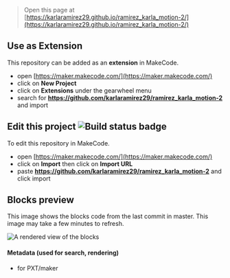
> Open this page at [https://karlaramirez29.github.io/ramirez_karla_motion-2/](https://karlaramirez29.github.io/ramirez_karla_motion-2/)

## Use as Extension

This repository can be added as an **extension** in MakeCode.

* open [https://maker.makecode.com/](https://maker.makecode.com/)
* click on **New Project**
* click on **Extensions** under the gearwheel menu
* search for **https://github.com/karlaramirez29/ramirez_karla_motion-2** and import

## Edit this project ![Build status badge](https://github.com/karlaramirez29/ramirez_karla_motion-2/workflows/MakeCode/badge.svg)

To edit this repository in MakeCode.

* open [https://maker.makecode.com/](https://maker.makecode.com/)
* click on **Import** then click on **Import URL**
* paste **https://github.com/karlaramirez29/ramirez_karla_motion-2** and click import

## Blocks preview

This image shows the blocks code from the last commit in master.
This image may take a few minutes to refresh.

![A rendered view of the blocks](https://github.com/karlaramirez29/ramirez_karla_motion-2/raw/master/.github/makecode/blocks.png)

#### Metadata (used for search, rendering)

* for PXT/maker
<script src="https://makecode.com/gh-pages-embed.js"></script><script>makeCodeRender("{{ site.makecode.home_url }}", "{{ site.github.owner_name }}/{{ site.github.repository_name }}");</script>
